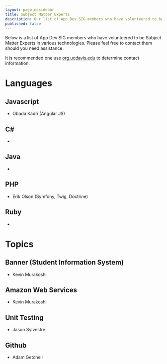 ```yaml
---
layout: page_nosidebar
title: Subject Matter Experts
description: Our list of App Dev SIG members who have volunteered to be Subject Matter Experts in various technologies. Please feel free to contact them should you need assistance.
published: false
---
```


Below is a list of App Dev SIG members who have volunteered to be Subject Matter Experts in various technologies. Please feel free to contact them should you need assistance.

It is recommended one use [org.ucdavis.edu](http://org.ucdavis.edu) to determine contact information.

# Languages

## Javascript

- Obada Kadri (Angular JS)

## C\#

-

## Java

-

## PHP

- Erik Olson (Symfony, Twig, Doctrine)

## Ruby

-

# Topics

## Banner (Student Information System)

- Kevin Murakoshi

## Amazon Web Services

- Kevin Murakoshi

## Unit Testing

- Jason Sylvestre

## Github

- Adam Getchell
